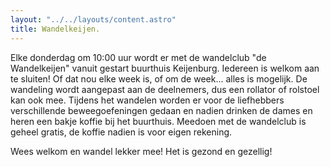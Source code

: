 ```yaml
---
layout: "../../layouts/content.astro"
title: Wandelkeijen.
---
```


Elke donderdag om 10:00 uur wordt er met de wandelclub "de Wandelkeijen" vanuit gestart buurthuis Keijenburg.
Iedereen is welkom aan te sluiten! Of dat nou elke week is, of om de week... alles is mogelijk.
De wandeling wordt aangepast aan de deelnemers, dus een rollator of rolstoel kan ook mee. Tijdens het wandelen worden er voor de liefhebbers verschillende beweegoefeningen gedaan en nadien drinken de dames en heren een bakje koffie bij het buurthuis.
Meedoen met de wandelclub is geheel gratis, de koffie nadien is voor eigen rekening.

Wees welkom en wandel lekker mee!
Het is gezond en gezellig!
